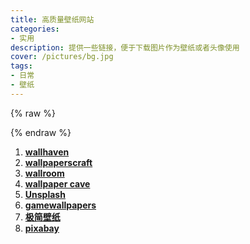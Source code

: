 ```yaml
---
title: 高质量壁纸网站
categories:
- 实用
description: 提供一些链接，便于下载图片作为壁纸或者头像使用
cover: /pictures/bg.jpg
tags:
- 日常
- 壁纸
---
```

{% raw %}
<style>
#web_bg{
  background: url(/pictures/bg.jpg)!important;
  background-position: center !important;
  background-size: cover !important;
  background-repeat: no-repeat !important;
}
</style>
{% endraw %}
1. [**wallhaven**](https://wallhaven.cc/)
2. [**wallpaperscraft**](https://wallpaperscraft.com/)
3. [**wallroom**](https://wallroom.io/)
4. [**wallpaper cave**](https://wallpapercave.com/)
5. [**Unsplash**](https://unsplash.com/)
6. [**gamewallpapers**](https://www.gamewallpapers.com/)
7. [**极简壁纸**](https://bz.zzzmh.cn/index)
8. [**pixabay**](https://pixabay.com/zh/)